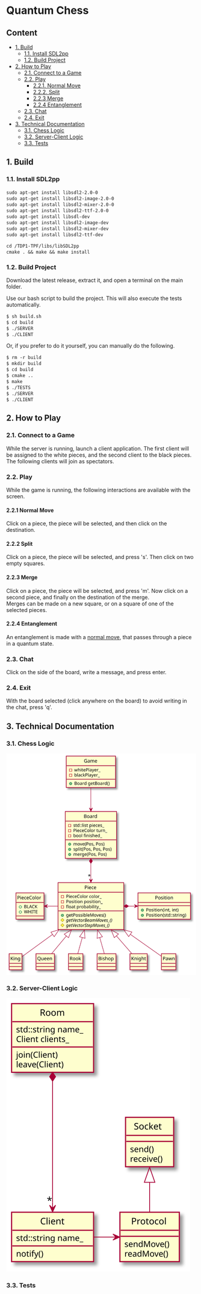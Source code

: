 # Quantum Chess
## Content
* [1. Build](#1-build)
  * [1.1. Install SDL2pp](#11-install-sdl2pp)
  * [1.2. Build Project](#12-build-project)
* [2. How to Play](#2-how-to-play)
  * [2.1. Connect to a Game](#21-connect-to-a-game)
  * [2.2. Play](#22-play)
    * [2.2.1. Normal Move](#221-normal-move)
    * [2.2.2. Split](#222-split)
    * [2.2.3 Merge](#223-merge)
    * [2.2.4 Entanglement](#224-entanglement)
  * [2.3. Chat](#23-chat)
  * [2.4. Exit](#24-exit)
* [3. Technical Documentation](#3-technical-documentation)
  * [3.1. Chess Logic](#31-chess-logic)
  * [3.2. Server-Client Logic](#32-server-client-logic)
  * [3.3. Tests](#33-tests)

## 1. Build
### 1.1. Install SDL2pp
```shell
sudo apt-get install libsdl2-2.0-0
sudo apt-get install libsdl2-image-2.0-0
sudo apt-get install libsdl2-mixer-2.0-0
sudo apt-get install libsdl2-ttf-2.0-0
sudo apt-get install libsdl-dev
sudo apt-get install libsdl2-image-dev
sudo apt-get install libsdl2-mixer-dev
sudo apt-get install libsdl2-ttf-dev
```
```shell
cd /TDP1-TPF/libs/libSDL2pp
cmake . && make && make install
```

### 1.2. Build Project
Download the latest release, extract it, and open a terminal on the main folder.

Use our bash script to build the project. This will also execute the tests automatically.
```shell
$ sh build.sh
$ cd build
$ ./SERVER
$ ./CLIENT
```

Or, if you prefer to do it yourself, you can manually do the following.
```shell
$ rm -r build
$ mkdir build
$ cd build
$ cmake ..
$ make
$ ./TESTS
$ ./SERVER
$ ./CLIENT
```

## 2. How to Play
### 2.1. Connect to a Game
While the server is running, launch a client application.
The first client will be assigned to the white pieces, and the second client to the black pieces. The following clients will join as spectators.

### 2.2. Play
While the game is running, the following interactions are available with the screen.

#### 2.2.1 Normal Move
Click on a piece, the piece will be selected, and then click on the destination.

#### 2.2.2 Split
Click on a piece, the piece will be selected, and press 's'. Then click on two empty squares.

#### 2.2.3 Merge
Click on a piece, the piece will be selected, and press 'm'. Now click on a second piece, and finally on the destination of the merge.\
Merges can be made on a new square, or on a square of one of the selected pieces.

#### 2.2.4 Entanglement
An entanglement is made with a [normal move](#221-normal-move), that passes through a piece in a quantum state.

### 2.3. Chat
Click on the side of the board, write a message, and press enter.

### 2.4. Exit
With the board selected (click anywhere on the board) to avoid writing in the chat, press 'q'.

## 3. Technical Documentation
### 3.1. Chess Logic
![](assets/readme/chess.svg)

### 3.2. Server-Client Logic
![](assets/readme/server-client.svg)

### 3.3. Tests
